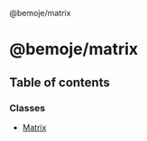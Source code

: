 @bemoje/matrix

# @bemoje/matrix

## Table of contents

### Classes

- [Matrix](https://github.com/bemoje/tsmono/blob/main/docs/md/matrix/classes/Matrix.md)
